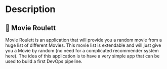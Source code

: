 # Description

## 🎥 Movie Roulett

Movie Roulett is an application that will provide you a random movie from a huge list of different Movies.
This movie list is extendable and will just give you a Movie by random (no need for a complicated recommender system here). The idea of this application is to have a very simple app that can be used to build a first DevOps pipeline.
